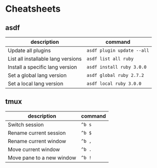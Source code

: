 # Cheatsheets

## asdf

| description | command |
| ----- | ------- |
| Update all plugins | `asdf plugin update --all` |
| List all installable lang versions | `asdf list all ruby` |
| Install a specific lang version | `asdf install ruby 3.0.0` |
| Set a global lang version | `asdf global ruby 2.7.2` |
| Set a local lang version | `asdf local ruby 3.0.0` |

## tmux

| description | command |
| ----- | ------- |
| Switch session | `^b s` |
| Rename current session | `^b $` |
| Rename current window | `^b , ` |
| Move current window | `^b .` |
| Move pane to a new window | `^b !` |
